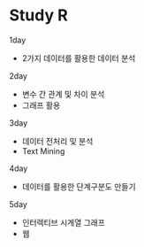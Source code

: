 # Study R

1day
- 2가지 데이터를 활용한 데이터 분석

2day
- 변수 간 관계 및 차이 분석
- 그래프 활용

3day
- 데이터 전처리 및 분석
- Text Mining

4day
- 데이터를 활용한 단계구분도 만들기

5day
- 인터렉티브 시계열 그래프
- 웹 
